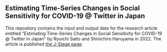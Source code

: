 ## Estimating Time-Series Changes in Social Sensitivity for COVID-19 @ Twitter in Japan

This repository contains the input and output data for the research article entitled "Estimating Time-Series Changes in Social Sensitivity for COVID-19 @ Twitter in Japan" by Ryuichi Saito and Shinichiro Haruyama in 2022. The article is published [the J-Stage page](https://www.jstage.jst.go.jp/article/tjsai/37/3/37_37-3_C-L91/_article). 
